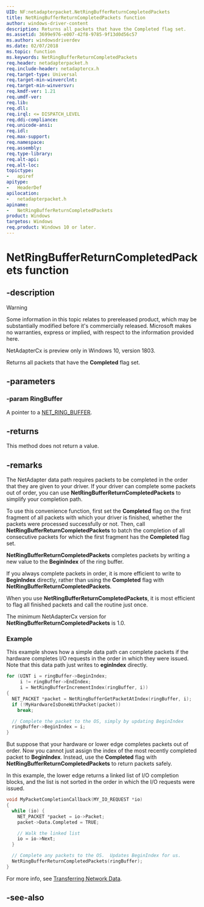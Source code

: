 ```yaml
---
UID: NF:netadapterpacket.NetRingBufferReturnCompletedPackets
title: NetRingBufferReturnCompletedPackets function
author: windows-driver-content
description: Returns all packets that have the Completed flag set.
ms.assetid: 3699e976-e007-42f8-9785-9f13d0d56c57
ms.author: windowsdriverdev
ms.date: 02/07/2018
ms.topic: function
ms.keywords: NetRingBufferReturnCompletedPackets
req.header: netadapterpacket.h
req.include-header: netadaptercx.h
req.target-type: Universal
req.target-min-winverclnt:
req.target-min-winversvr:
req.kmdf-ver: 1.21
req.umdf-ver:
req.lib:
req.dll:
req.irql: <= DISPATCH_LEVEL
req.ddi-compliance:
req.unicode-ansi:
req.idl:
req.max-support:
req.namespace:
req.assembly:
req.type-library: 
req.alt-api:
req.alt-loc:
topictype: 
-	apiref
apitype: 
-	HeaderDef
apilocation: 
-	netadapterpacket.h
apiname: 
-	NetRingBufferReturnCompletedPackets
product: Windows
targetos: Windows
req.product: Windows 10 or later.
---
```


# NetRingBufferReturnCompletedPackets function


## -description

> [!WARNING]
> Some information in this topic relates to prereleased product, which may be substantially modified before it's commercially released. Microsoft makes no warranties, express or implied, with respect to the information provided here.
>
> NetAdapterCx is preview only in Windows 10, version 1803.

Returns all packets that have the **Completed** flag set.

## -parameters

### -param RingBuffer
A pointer to a [NET_RING_BUFFER](../netringbuffer/ns-netringbuffer-_net_ring_buffer.md).

## -returns
This method does not return a value.

## -remarks
The NetAdapter data path requires packets to be completed in the order that they are given to your driver. If your driver can complete some packets out of order, you can use **NetRingBufferReturnCompletedPackets** to simplify your completion path.

To use this convenience function, first set the **Completed** flag on the first fragment of all packets with which your driver is finished, whether the packets were processed successfully or not. Then, call **NetRingBufferReturnCompletedPackets** to batch the completion of all consecutive packets for which the first fragment has the **Completed** flag set.

**NetRingBufferReturnCompletedPackets** completes packets by writing a new value to the **BeginIndex** of the ring buffer.

If you always complete packets in order, it is more efficient to write to **BeginIndex** directly, rather than using the **Completed** flag with **NetRingBufferReturnCompletedPackets**.

When you use **NetRingBufferReturnCompletedPackets**, it is most efficient to flag all finished packets and call the routine just once.

The minimum NetAdapterCx version for **NetRingBufferReturnCompletedPackets** is 1.0.

### Example

This example shows how a simple data path can complete packets if the hardware completes I/O requests in the order in which they were issued. Note that this data path just writes to **eginIndex** directly.

```c++
for (UINT i = ringBuffer->BeginIndex; 
     i != ringBuffer->EndIndex; 
     i = NetRingBufferIncrementIndex(ringBuffer, i))
{
  NET_PACKET *packet = NetRingBufferGetPacketAtIndex(ringBuffer, i);
  if (!MyHardwareIsDoneWithPacket(packet))
    break;

  // Complete the packet to the OS, simply by updating BeginIndex
  ringBuffer->BeginIndex = i;
}
```

But suppose that your hardware or lower edge completes packets out of order. Now you cannot just assign the index of the most recently completed packet to **BeginIndex**. Instead, use the **Completed** flag with **NetRingBufferReturnCompletedPackets** to return packets safely.

In this example, the lower edge returns a linked list of I/O completion blocks, and the list is not sorted in the order in which the I/O requests were issued.

```c++
void MyPacketCompletionCallback(MY_IO_REQUEST *io)
{
  while (io) {
    NET_PACKET *packet = io->Packet;
    packet->Data.Completed = TRUE;

    // Walk the linked list
    io = io->Next;
  }

  // Complete any packets to the OS.  Updates BeginIndex for us.
  NetRingBufferReturnCompletedPackets(ringBuffer);
}
```
For more info, see [Transferring Network Data](https://docs.microsoft.com/windows-hardware/drivers/netcx/transferring-network-data).

## -see-also